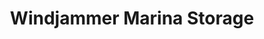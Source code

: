 ---
title: "Windjammer Marina Storage"
url: /alanson/windjammer-marina-storage/
shop: storage rental
---